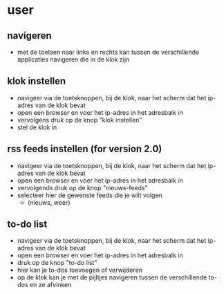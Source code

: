 # user
## navigeren
- met de toetsen naar links en rechts kan tussen de verschillende applicaties navigeren die in de klok zijn

## klok instellen
- navigeer via de toetsknoppen, bij de klok, naar het scherm dat het ip-adres van de klok bevat
- open een browser en voer het ip-adres in het adresbalk in
- vervolgens druk op de knop "klok instellen"
- stel de klok in

## rss feeds instellen (for version 2.0)
- navigeer via de toetsknoppen, bij de klok, naar het scherm dat het ip-adres van de klok bevat
- open een browser en voer het ip-adres in het adresbalk in
- vervolgends druk op de knop "nieuws-feeds"
- selecteer hier de gewenste feeds die je wilt volgen
	- (nieuws, weer)

## to-do list
- navigeer via de toetsknoppen, bij de klok, naar het scherm dat het ip-adres van de klok bevat
- open een browser en voer het ip-adres in het adresbalk in
- druk op de knop "to-do list"
- hier kan je to-dos toevoegen of verwijderen
- op de klok kan je met de pijltjes navigeren tussen de verschillende to-dos en ze afvinken

